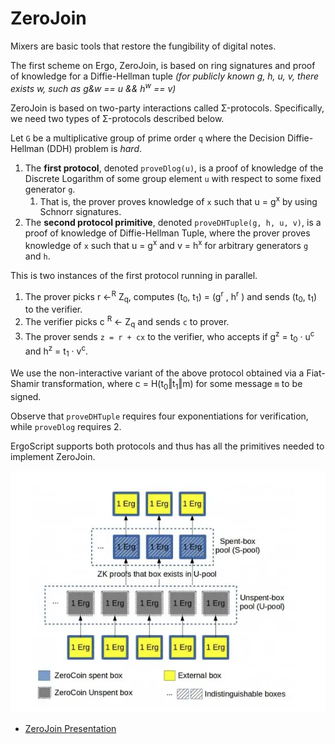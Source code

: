 # ZeroJoin

Mixers are basic tools that restore the fungibility of digital notes.

The first scheme on Ergo, ZeroJoin, is based on ring signatures and proof of knowledge for a Diffie-Hellman tuple *(for publicly known g, h, u, v, there exists w, such as g&w == u && h<sup>w</sup> == v)*

ZeroJoin is based on two-party interactions called Σ-protocols. Specifically, we need two types of Σ-protocols described below. 

Let `G` be a multiplicative group of prime order `q` where the Decision Diffie-Hellman (DDH) problem is *hard*. 

1. The **first protocol**, denoted `proveDlog(u)`, is a proof of knowledge of the Discrete Logarithm of some group element `u` with respect to some fixed generator `g`. 
      1. That is, the prover proves knowledge of `x` such that u = g<sup>x</sup> by using Schnorr signatures.  
2. The **second protocol primitive**, denoted `proveDHTuple(g, h, u, v)`, is a proof of knowledge of Diffie-Hellman Tuple, where the prover proves knowledge of `x` such that u = g<sup>x</sup> and v = h<sup>x</sup> for arbitrary generators `g` and `h`. 

This is two instances of the first protocol running in parallel.

1. The prover picks r ←<sup>R</sup> Z<sub>q</sub>, computes (t<sub>0</sub>, t<sub>1</sub>) = (g<sup>r</sup> , h<sup>r</sup> ) and sends (t<sub>0</sub>, t<sub>1</sub>) to the verifier.
2. The verifier picks c <sup>R</sup> ← Z<sub>q</sub> and sends `c` to prover.
3. The prover sends `z = r + cx` to the verifier, who accepts if g<sup>z</sup> = t<sub>0</sub> · u<sup>c</sup> and h<sup>z</sup> = t<sub>1</sub> · v<sup>c</sup>.

We use the non-interactive variant of the above protocol obtained via a Fiat-Shamir transformation, where c = H(t<sub>0</sub>‖t<sub>1</sub>‖m) for some message `m` to be signed. 

Observe that `proveDHTuple` requires four exponentiations for verification, while `proveDlog` requires 2. 

ErgoScript supports both protocols and thus has all the primitives needed to implement ZeroJoin.

![](../../assets/img/scs/zerojoin.png)

- [ZeroJoin Presentation](https://storage.googleapis.com/ergo-cms-media/docs/CBT_2020_ZeroJoin_Combining_Zerocoin_and_CoinJoin_v3.pdf)